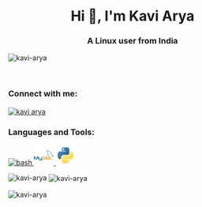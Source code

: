 <h1 align="center">Hi 👋, I'm Kavi Arya</h1>
<h3 align="center">A Linux user from India</h3>

<p align="left"> <img src="https://komarev.com/ghpvc/?username=kavi-arya&label=Profile%20views&color=0e75b6&style=flat" alt="kavi-arya" /> </p>
<p align="left"> <a href="https://twitter.com/" target="blank"><img src="https://img.shields.io/twitter/follow/?logo=twitter&style=for-the-badge" alt="" /></a> </p>

<h3 align="left">Connect with me:</h3>
<p align="left">
<a href="https://linkedin.com/in/kavi arya" target="blank"><img align="center" src="https://raw.githubusercontent.com/rahuldkjain/github-profile-readme-generator/master/src/images/icons/Social/linked-in-alt.svg" alt="kavi arya" height="30" width="40" /></a>
</p>

<h3 align="left">Languages and Tools:</h3>
<p align="left"> <a href="https://www.gnu.org/software/bash/" target="_blank" rel="noreferrer"> <img src="https://www.vectorlogo.zone/logos/gnu_bash/gnu_bash-icon.svg" alt="bash" width="40" height="40"/> </a> <a href="https://www.mysql.com/" target="_blank" rel="noreferrer"> <img src="https://raw.githubusercontent.com/devicons/devicon/master/icons/mysql/mysql-original-wordmark.svg" alt="mysql" width="40" height="40"/> </a> <a href="https://www.python.org" target="_blank" rel="noreferrer"> <img src="https://raw.githubusercontent.com/devicons/devicon/master/icons/python/python-original.svg" alt="python" width="40" height="40"/> </a> </p>

<p><img align="left" src="https://github-readme-stats.vercel.app/api/top-langs?username=kavi-arya&show_icons=true&locale=en&layout=compact" alt="kavi-arya" /></p>

<p>&nbsp;<img align="center" src="https://github-readme-stats.vercel.app/api?username=kavi-arya&show_icons=true&locale=en" alt="kavi-arya" /></p>

<p><img align="center" src="https://github-readme-streak-stats.herokuapp.com/?user=kavi-arya&" alt="kavi-arya" /></p>

